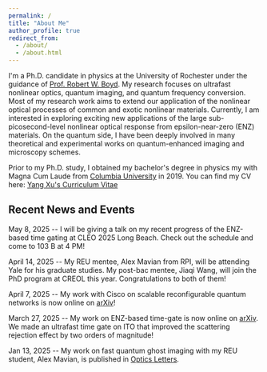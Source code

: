 ```yaml
---
permalink: /
title: "About Me"
author_profile: true
redirect_from: 
  - /about/
  - /about.html
---
```


I'm a Ph.D. candidate in physics at the University of Rochester under the guidance of [Prof. Robert W. Boyd](https://www.hajim.rochester.edu/optics/people/faculty/boyd_robert/index.html). My research focuses on ultrafast nonlinear optics, quantum imaging, and quantum frequency conversion. Most of my research work aims to extend our application of the nonlinear optical processes of common and exotic nonlinear materials. Currently, I am interested in exploring exciting new applications of the large sub-picosecond-level nonlinear optical response from epsilon-near-zero (ENZ) materials. On the quantum side, I have been deeply involved in many theoretical and experimental works on quantum-enhanced imaging and microscopy schemes. 

Prior to my Ph.D. study, I obtained my bachelor's degree in physics my with Magna Cum Laude from [Columbia University](https://www.columbia.edu/) in 2019. 
You can find my CV here: [Yang Xu's Curriculum Vitae](https://yang-xu-optics.github.io/files/Yang_Xu_CV.pdf)

Recent News and Events
------
May 8, 2025 -- I will be giving a talk on my recent progress of the ENZ-based time gating at CLEO 2025 Long Beach. Check out the schedule and come to 103 B at 4 PM! 

April 14, 2025 -- My REU mentee, Alex Mavian from RPI, will be attending Yale for his graduate studies. My post-bac mentee, Jiaqi Wang, will join the PhD program at CREOL this year. Congratulations to both of them!

April 7, 2025 -- My work with Cisco on scalable reconfigurable quantum networks is now online on [arXiv](https://arxiv.org/abs/2504.05567)!

March 27, 2025 -- My work on ENZ-based time-gate is now online on [arXiv](https://arxiv.org/abs/2503.21113). We made an ultrafast time gate on ITO that improved the scattering rejection effect by two orders of magnitude!

Jan 13, 2025 -- My work on fast quantum ghost imaging with my REU student, Alex Mavian, is published in [Optics Letters](https://opg.optica.org/ol/fulltext.cfm?uri=ol-50-2-594&id=566940). 


